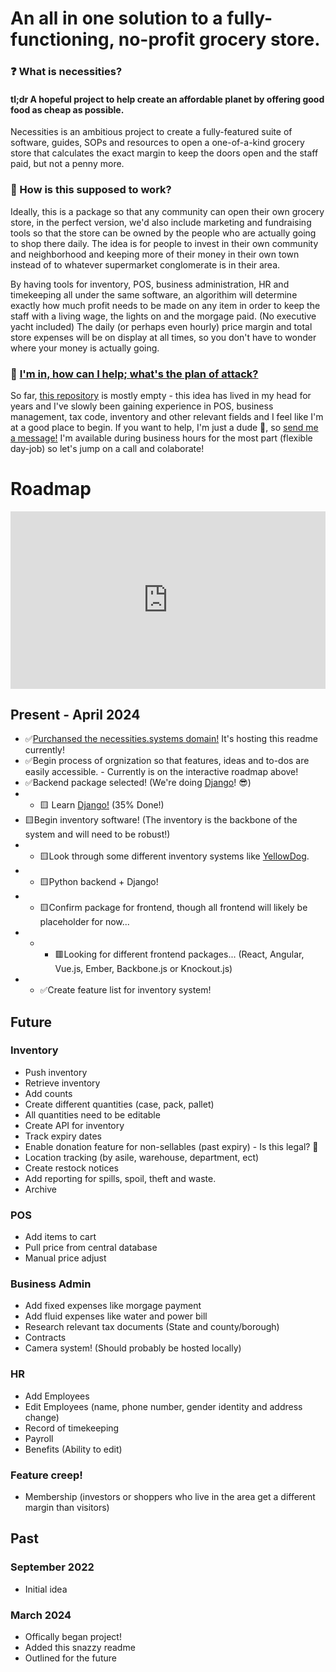 # An all in one solution to a fully-functioning, no-profit grocery store.

### ❓ What is necessities?
#### tl;dr A hopeful project to help create an affordable planet by offering good food as cheap as possible.

Necessities is an ambitious project to create a fully-featured suite of software, guides, SOPs and resources to open a one-of-a-kind grocery store that calculates the exact margin to keep the doors open and the staff paid, but not a penny more.

### 🤔 How is this supposed to work?
Ideally, this is a package so that any community can open their own grocery store, in the perfect version, we'd also include marketing and fundraising tools so that the store can be owned by the people who are actually going to shop there daily.
The idea is for people to invest in their own community and neighborhood and keeping more of their money in their own town instead of to whatever supermarket conglomerate is in their area.

By having tools for inventory, POS, business administration, HR and timekeeping all under the same software, an algorithim will determine exactly how much profit needs to be made on any item in order to keep the staff with a living wage, the lights on and the morgage paid. (No executive yacht included)
The daily (or perhaps even hourly) price margin and total store expenses will be on display at all times, so you don't have to wonder where your money is actually going.

### 🏃 [I'm in, how can I help; what's the plan of attack?](https://github.com/JAndrewGibson/necessities/)
So far, [this repository](https://github.com/JAndrewGibson/necessities/) is mostly empty - this idea has lived in my head for years and I've slowly been gaining experience in POS, business management, tax code, inventory and other relevant fields and I feel like I'm at a good place to begin. If you want to help, I'm just a dude 🤷, so [send me a message!](mailto:agibson@hondacenter.com) I'm available during business hours for the most part (flexible day-job) so let's jump on a call and colaborate!

# Roadmap
<div style="width: 100%;"><div style="position: relative; padding-bottom: 56.25%; padding-top: 0; height: 0;"><iframe title="necessities roadmap" frameborder="0" width="1200" height="675" style="position: absolute; top: 0; left: 0; width: 100%; height: 100%;" src="https://view.genial.ly/660f071ca4238d001422cd39" type="text/html" allowscriptaccess="always" allowfullscreen="true" scrolling="yes" allownetworking="all"></iframe> </div> </div>


## Present - April 2024
- ✅[Purchansed the necessities.systems domain!](https://necessities.systems/) It's hosting this readme currently!
- ✅Begin process of orgnization so that features, ideas and to-dos are easily accessible. - Currently is on the interactive roadmap above!
- ✅Backend package selected! (We're doing [Django](https://djangoproject.com/)! 😎)
- - 🟨 Learn [Django!](https://www.youtube.com/playlist?list=PLTwiqKOPckq-B8XQQ-p7w4U11J6q8vwSo) (35% Done!)
- 🟨Begin inventory software! (The inventory is the backbone of the system and will need to be robust!)
- - 🟨Look through some different inventory systems like [YellowDog](https://portal.yellowdogsoftware.com/portal/en/home). 
- - 🟨Python backend + Django!
- - 🟨Confirm package for frontend, though all frontend will likely be placeholder for now...
- - - 🟥Looking for different frontend packages... (React, Angular, Vue.js, Ember, Backbone.js or Knockout.js)
- - ✅Create feature list for inventory system!

## Future
### Inventory
- Push inventory
- Retrieve inventory
- Add counts
- Create different quantities (case, pack, pallet)
- All quantities need to be editable
- Create API for inventory
- Track expiry dates
- Enable donation feature for non-sellables (past expiry) - Is this legal? 🤔
- Location tracking (by asile, warehouse, department, ect)
- Create restock notices
- Add reporting for spills, spoil, theft and waste.
- Archive


### POS
- Add items to cart
- Pull price from central database
- Manual price adjust

### Business Admin
- Add fixed expenses like morgage payment
- Add fluid expenses like water and power bill
- Research relevant tax documents (State and county/borough)
- Contracts
- Camera system! (Should probably be hosted locally)

### HR
- Add Employees
- Edit Employees (name, phone number, gender identity and address change)
- Record of timekeeping
- Payroll
- Benefits (Ability to edit)

### Feature creep!
- Membership (investors or shoppers who live in the area get a different margin than visitors)


## Past
### September 2022
- Initial idea

### March 2024
- Offically began project!
- Added this snazzy readme
- Outlined for the future